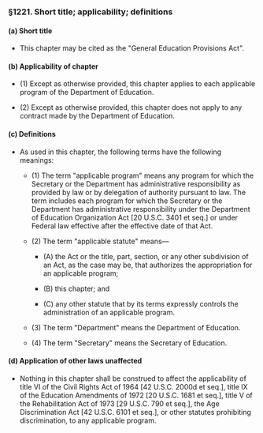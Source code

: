 ### §1221. Short title; applicability; definitions
#### (a) Short title
* This chapter may be cited as the "General Education Provisions Act".

#### (b) Applicability of chapter
* (1) Except as otherwise provided, this chapter applies to each applicable program of the Department of Education.

* (2) Except as otherwise provided, this chapter does not apply to any contract made by the Department of Education.

#### (c) Definitions
* As used in this chapter, the following terms have the following meanings:

  * (1) The term "applicable program" means any program for which the Secretary or the Department has administrative responsibility as provided by law or by delegation of authority pursuant to law. The term includes each program for which the Secretary or the Department has administrative responsibility under the Department of Education Organization Act [20 U.S.C. 3401 et seq.] or under Federal law effective after the effective date of that Act.

  * (2) The term "applicable statute" means—

    * (A) the Act or the title, part, section, or any other subdivision of an Act, as the case may be, that authorizes the appropriation for an applicable program;

    * (B) this chapter; and

    * (C) any other statute that by its terms expressly controls the administration of an applicable program.


  * (3) The term "Department" means the Department of Education.

  * (4) The term "Secretary" means the Secretary of Education.

#### (d) Application of other laws unaffected
* Nothing in this chapter shall be construed to affect the applicability of title VI of the Civil Rights Act of 1964 [42 U.S.C. 2000d et seq.], title IX of the Education Amendments of 1972 [20 U.S.C. 1681 et seq.], title V of the Rehabilitation Act of 1973 [29 U.S.C. 790 et seq.], the Age Discrimination Act [42 U.S.C. 6101 et seq.], or other statutes prohibiting discrimination, to any applicable program.